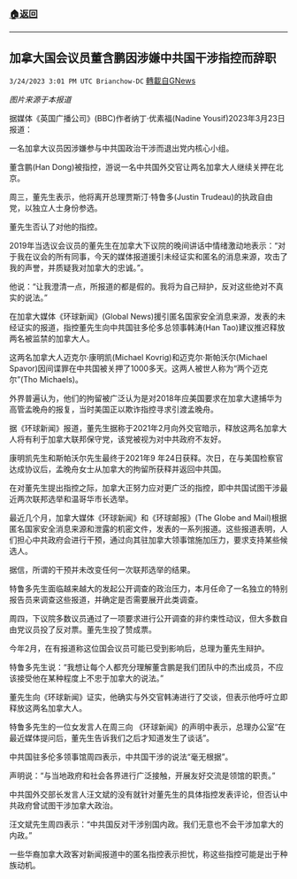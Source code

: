 ###  [:house:返回](README.md)
---


## 加拿大国会议员董含鹏因涉嫌中共国干涉指控而辞职
`3/24/2023 3:01 PM UTC Brianchow-DC` [轉載自GNews](https://gnews.org/articles/1043024)

*图片来源于本报道*

据媒体《英国广播公司》(BBC)作者纳丁·优素福(Nadine Yousif)2023年3月23日报道：

一名加拿大议员因涉嫌参与中共国政治干涉而退出党内核心小组。

董含鹏(Han Dong)被指控，游说一名中共国外交官让两名加拿大人继续关押在北京。

周三，董先生表示，他将离开总理贾斯汀·特鲁多(Justin Trudeau)的执政自由党，以独立人士身份参选。

董先生否认了对他的指控。

2019年当选议会议员的董先生在加拿大下议院的晚间讲话中情绪激动地表示：“对于我在议会的所有同事，今天的媒体报道援引未经证实和匿名的消息来源，攻击了我的声誉，并质疑我对加拿大的忠诚。”。

他说：“让我澄清一点，所报道的都是假的。我将为自己辩护，反对这些绝对不真实的说法。”

在加拿大媒体《环球新闻》(Global News)援引匿名国家安全消息来源，发表的未经证实的报道，指控董先生向中共国驻多伦多总领事韩涛(Han Tao)建议推迟释放两名被监禁的加拿大人。

这两名加拿大人迈克尔·康明凯(Michael Kovrig)和迈克尔·斯帕沃尔(Michael Spavor)因间谍罪在中共国被关押了1000多天。这两人被世人称为“两个迈克尔”(Tho Michaels)。

外界普遍认为，他们的拘留被广泛认为是对2018年应美国要求在加拿大逮捕华为高管孟晚舟的报复，当时美国正以欺诈指控寻求引渡孟晚舟。

据《环球新闻》报道，董先生据称于2021年2月向外交官暗示，释放这两名加拿大人将有利于加拿大联邦保守党，该党被视为对中共政府不友好。

康明凯先生和斯帕沃尔先生最终于2021年9 年24日获释。次日，在与美国检察官达成协议后，孟晚舟女士从加拿大的拘留所获释并返回中共国。

在对董先生提出指控之际，加拿大正努力应对更广泛的指控，即中共国试图干涉最近两次联邦选举和温哥华市长选举。

最近几个月，加拿大媒体《环球新闻》和《环球邮报》(The Globe and Mail)根据匿名国家安全消息来源和泄露的机密文件，发表的一系列报道。这些报道表明，人们担心中共政府会进行干预，通过向其驻加拿大领事馆施加压力，要求支持某些候选人。

据信，所谓的干预并未改变任何一次联邦选举的结果。

特鲁多先生面临越来越大的发起公开调查的政治压力，本月任命了一名独立的特别报告员来调查这些报道，并确定是否需要展开此类调查。

周四，下议院多数议员通过了一项要求进行公开调查的非约束性动议，但大多数自由党议员投了反对票。董先生投了赞成票。

今年2月，在有报道称这位国会议员可能已受到影响后，总理为董先生辩护。

特鲁多先生说：“我想让每个人都充分理解董含鹏是我们团队中的杰出成员，不应该接受他在某种程度上不忠于加拿大的说法。”

董先生向《环球新闻》证实，他确实与外交官韩涛进行了交谈，但表示他呼吁立即释放这两名加拿大人。

特鲁多先生的一位女发言人在周三向 《环球新闻》的声明中表示，总理办公室“在最近媒体提问后，董先生告诉我们之后才知道发生了谈话”。

中共国驻多伦多领事馆周四表示，中共国干涉的说法“毫无根据”。

声明说：“与当地政府和社会各界进行广泛接触，开展友好交流是领馆的职责。”

中共国外交部长发言人汪文斌的没有就针对董先生的具体指控发表评论，但否认中共政府曾试图干涉加拿大政治。

汪文斌先生周四表示：“中共国反对干涉别国内政。我们无意也不会干涉加拿大的内政。”

一些华裔加拿大政客对新闻报道中的匿名指控表示担忧，称这些指控可能是出于种族动机。
